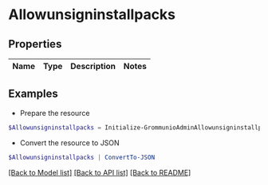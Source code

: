 # Allowunsigninstallpacks
## Properties

Name | Type | Description | Notes
------------ | ------------- | ------------- | -------------

## Examples

- Prepare the resource
```powershell
$Allowunsigninstallpacks = Initialize-GrommunioAdminAllowunsigninstallpacks 
```

- Convert the resource to JSON
```powershell
$Allowunsigninstallpacks | ConvertTo-JSON
```

[[Back to Model list]](../README.md#documentation-for-models) [[Back to API list]](../README.md#documentation-for-api-endpoints) [[Back to README]](../README.md)

